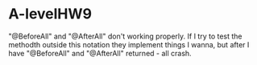 # A-levelHW9

"@BeforeAll" and "@AfterAll" don't working properly. 
If I try to test the methodth outside this notation they implement things I wanna,
but after I have  "@BeforeAll" and "@AfterAll" returned - all crash.

